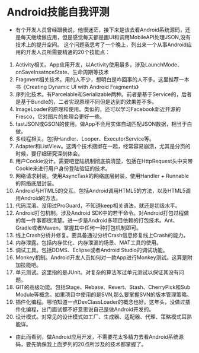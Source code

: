 # Android技能自我评测
- 有个开发人员曾经跟我说，他很迷茫，接下来是该去看Android系统源码，还是每天继续做应用，但是感觉每天都是画UI和调用MobileAPI处理JSON,没有技术上的提升空间。
这个问题我思考了一个晚上，列出来一个从事Android应用的开发人员所需要精通的20个技能点：

1. Activity相关。App应用开发，以Activity使用最多，涉及LaunchMode、onSaveInsatnceState、生命周期等技术
2. Fragment相关技术。用的人不少，想明白是咋回事的人不多。这里推荐一本书《Creating Dynamic UI with Android Fragments》
3. 序列化技术。有Parcelable和Serializable两种。前者是基于Service的，后者是基于Bundle的，二者实现原理不同但是达到的效果差不多。
4. ImageLoader的原理和使用。类似的，还可以学习Facebook新近开源的Fresco，它对图片的处理会更好一些。
5. fastJSON或GSON的使用。做App不会用实体自动匹配JSON数据，相当于白做。
6. 多线程相关。包括Handler、Looper、ExecutorService等。
7. Adapter和ListView。这两个技术捆绑在一起，经常容易崩溃，尤其是分页的时候，要仔细研究深刻体会。
8. 用户Cookie设计。需要吧登陆机制彻底搞清楚，包括在HttpRequest头中夹带Cookie来进行用户身份登陆验证的技术。
9. 网络请求封装。使用AsyncTask的网络底层封装，使用Handler + Runnable的网络底层封装。
10. Android与HTML5的交互。包括Android调用HTML5的方法，以及HTML5调用Android的方法。
11. 代码混淆。没用过ProGuard，不知道keep相关语法，就还是初级水平。
12. Android打包机制。涉及Android SDK中的若干命令。对Android打包过程做的每一件事都很清楚。进一步是Android多项目依赖的打包技术。Ant、Gradle或者Maven，掌握其中任何一种打包机制即可。
13. 线上Crash分析并修复。要具备通过分析Crash信息修复线上Crash的能力。
14. 内存泄露。包括内存优化、内存泄漏的场景、MAT工具的使用。
15. 调试工具。包括DDMS、Eclipse或者Android Studio的调试功能。
16. Monkey机制。Android开发人员如何对一款App进行Monkey测试。这算是附加技能吧。
17. 单元测试。这里指的是JUnit。对复杂的算法写过单元测试以保证其没有问题。
18. GIT的高级功能。包括Stage、Rebase、Revert、Stash、CherryPick和Sub Module等概念。如果项目中使用的是SVN,那么要掌握SVN的版本管理策略。
19. 插件化编程。哪怕知道一点DexClassLoader的概念也好。这年头，没做过插件化编程，出门面试都不好意思说自己是做Android开发的。
20. 设计模式。对常见的设计模式如工厂、生成器、适配器、代理、策略模式耳熟能详。

- 由此而看到，做Android应用开发，不需要花太多精力去看Android系统源码，要先确保我上面罗列的20点所涉及的技术都掌握了。
